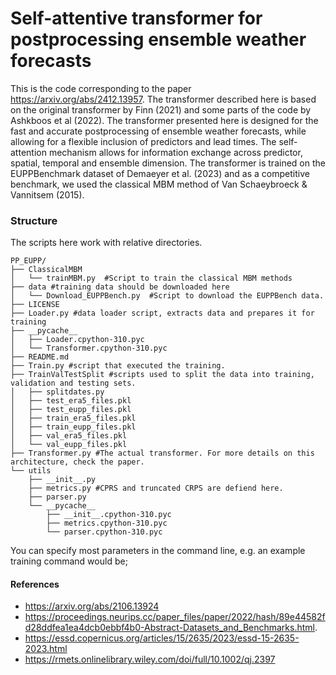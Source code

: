 # Self-attentive transformer for postprocessing ensemble weather forecasts
This is the code corresponding to the paper https://arxiv.org/abs/2412.13957. The transformer described here is based on the original transformer by Finn (2021) and some parts of the code by Ashkboos et al (2022).  The transformer presented here is designed for the fast and accurate postprocessing of ensemble weather forecasts, while allowing for a flexible inclusion of predictors and lead times. The self-attention mechanism allows for information exchange across predictor, spatial, temporal and ensemble dimension. The transformer is trained on the EUPPBenchmark dataset of Demaeyer et al. (2023) and
as a competitive benchmark, we used the classical MBM method of Van Schaeybroeck & Vannitsem (2015). 

### Structure
The scripts here work with relative directories. 
```
PP_EUPP/
├── ClassicalMBM
│   └── trainMBM.py  #Script to train the classical MBM methods 
├── data #training data should be downloaded here 
│   └── Download_EUPPBench.py  #Script to download the EUPPBench data. 
├── LICENSE
├── Loader.py #data loader script, extracts data and prepares it for training
├── __pycache__
│   ├── Loader.cpython-310.pyc
│   └── Transformer.cpython-310.pyc
├── README.md
├── Train.py #script that executed the training. 
├── TrainValTestSplit #scripts used to split the data into training, validation and testing sets. 
│   ├── splitdates.py
│   ├── test_era5_files.pkl
│   ├── test_eupp_files.pkl
│   ├── train_era5_files.pkl
│   ├── train_eupp_files.pkl
│   ├── val_era5_files.pkl
│   └── val_eupp_files.pkl
├── Transformer.py #The actual transformer. For more details on this architecture, check the paper. 
└── utils
    ├── __init__.py
    ├── metrics.py #CPRS and truncated CRPS are defiend here. 
    ├── parser.py
    └── __pycache__
        ├── __init__.cpython-310.pyc
        ├── metrics.cpython-310.pyc
        └── parser.cpython-310.pyc
```

You can specify most parameters in the command line, e.g. an example training command would be; 


#### References
 * https://arxiv.org/abs/2106.13924
 * https://proceedings.neurips.cc/paper_files/paper/2022/hash/89e44582fd28ddfea1ea4dcb0ebbf4b0-Abstract-Datasets_and_Benchmarks.html.
 * https://essd.copernicus.org/articles/15/2635/2023/essd-15-2635-2023.html
 * https://rmets.onlinelibrary.wiley.com/doi/full/10.1002/qj.2397
